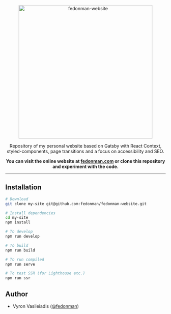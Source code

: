 <p align="center">
  <a href="https://github.com/fedonman/fedonman-website">
    <img
      src="https://fedonman.com/website-screenshot.png"
      height="420"
      alt="fedonman-website"
      title="fedonman-website"
    />
  </a>
</p>

<p align="center">
  Repository of my personal website based on Gatsby with React Context, styled-components, page transitions and a focus on accessibility and SEO.
</p>

<p align="center">
  <strong>
    You can visit the online website at <a href="https://fedonman.com">fedonman.com</a> or clone this repository and experiment with the code.
  </strong>
</p>

***

## Installation

```bash
# Download
git clone my-site git@github.com:fedonman/fedonman-website.git

# Install dependencies
cd my-site
npm install

# To develop
npm run develop

# To build
npm run build

# To run compiled
npm run serve

# To test SSR (for Lighthouse etc.)
npm run ssr
```

## Author

* Vyron Vasileiadis ([@fedonman](https://instagram.com/fedonman))
